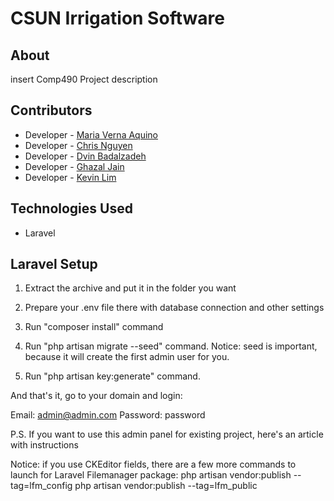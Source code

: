 # CSUN Irrigation Software

## About
insert Comp490 Project description

## Contributors
* Developer - [Maria Verna Aquino](https://github.com/mra88897)
* Developer - [Chris Nguyen](https://github.com/ilovecrt)
* Developer - [Dvin Badalzadeh](https://github.com/DBadalzadehCSUN)
* Developer - [Ghazal Jain](https://github.com/GhazalJain)
* Developer - [Kevin Lim](https://github.com/kikunojojou)

## Technologies Used
- Laravel

## Laravel Setup
1. Extract the archive and put it in the folder you want

2. Prepare your .env file there with database connection and other settings

3. Run "composer install" command

4. Run "php artisan migrate --seed" command. Notice: seed is important, because it will create the first admin user for you.

5. Run "php artisan key:generate" command.

And that's it, go to your domain and login:

Email: admin@admin.com
Password: password

P.S. If you want to use this admin panel for existing project, here's an article with instructions

Notice: if you use CKEditor fields, there are a few more commands to launch for Laravel Filemanager package:
php artisan vendor:publish --tag=lfm_config
php artisan vendor:publish --tag=lfm_public
